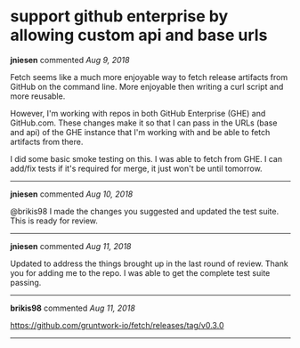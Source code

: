 # support github enterprise by allowing custom api and base urls

**jniesen** commented *Aug 9, 2018*

Fetch seems like a much more enjoyable way to fetch release artifacts from GitHub on the command line. More enjoyable then writing a curl script and more reusable. 

However, I'm working with repos in both GitHub Enterprise (GHE) and GitHub.com. These changes make it so that I can pass in the URLs (base and api) of the GHE instance that I'm working with and be able to fetch artifacts from there.

I did some basic smoke testing on this. I was able to fetch from GHE. I can add/fix tests if it's required for merge, it just won't be until tomorrow. 
<br />
***


**jniesen** commented *Aug 10, 2018*

@brikis98 I made the changes you suggested and updated the test suite. This is ready for review.
***

**jniesen** commented *Aug 11, 2018*

Updated to address the things brought up in the last round of review. Thank you for adding me to the repo. I was able to get the complete test suite passing.
***

**brikis98** commented *Aug 11, 2018*

https://github.com/gruntwork-io/fetch/releases/tag/v0.3.0
***

